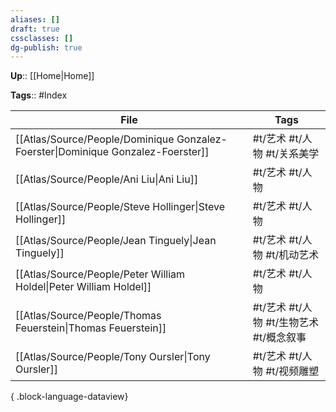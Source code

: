 ```yaml
---
aliases: []
draft: true
cssclasses: []
dg-publish: true
---
```


**Up**:: [[Home\|Home]]

**Tags**:: #Index

| File                                                                                | Tags                        |
| ----------------------------------------------------------------------------------- | --------------------------- |
| [[Atlas/Source/People/Dominique Gonzalez-Foerster\|Dominique Gonzalez-Foerster]] | #t/艺术 #t/人物 #t/关系美学         |
| [[Atlas/Source/People/Ani Liu\|Ani Liu]]                                         | #t/艺术 #t/人物                 |
| [[Atlas/Source/People/Steve Hollinger\|Steve Hollinger]]                         | #t/艺术 #t/人物                 |
| [[Atlas/Source/People/Jean Tinguely\|Jean Tinguely]]                             | #t/艺术 #t/人物 #t/机动艺术         |
| [[Atlas/Source/People/Peter William Holdel\|Peter William Holdel]]               | #t/艺术 #t/人物                 |
| [[Atlas/Source/People/Thomas Feuerstein\|Thomas Feuerstein]]                     | #t/艺术 #t/人物 #t/生物艺术 #t/概念叙事 |
| [[Atlas/Source/People/Tony Oursler\|Tony Oursler]]                               | #t/艺术 #t/人物 #t/视频雕塑         |

{ .block-language-dataview}
